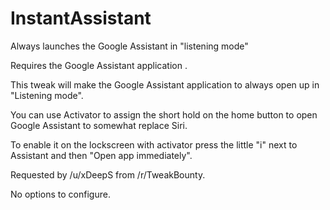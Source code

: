 # InstantAssistant
Always launches the Google Assistant in "listening mode"

Requires the Google Assistant application .

This tweak will make the Google Assistant application to always open up in "Listening mode".

You can use Activator to assign the short hold on the home button to open Google Assistant to somewhat replace Siri.

To enable it on the lockscreen with activator press the little "i" next to Assistant and then "Open app immediately".

Requested by /u/xDeepS from /r/TweakBounty.

No options to configure.
